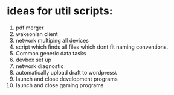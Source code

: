 # ideas for util scripts:
1. pdf merger
2. wakeonlan client
3. network multiping all devices
4. script which finds all files which dont fit naming conventions.
5. Common generic data tasks
6. devbox set up
7. network diagnostic
8. automatically upload draft to wordpress\
9. launch and close development programs
10. launch and close gaming programs